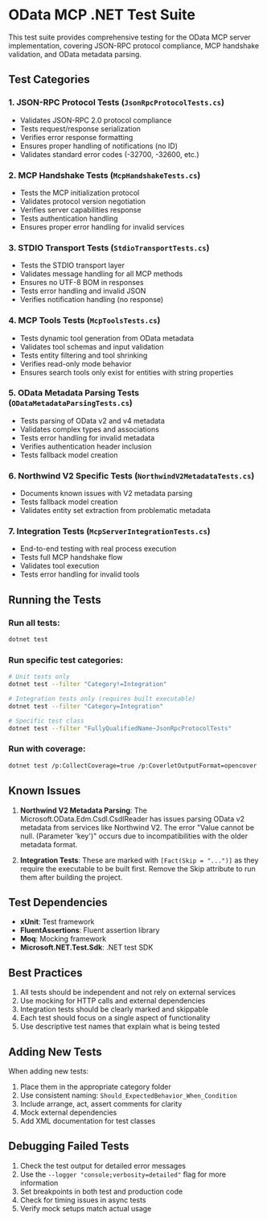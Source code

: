 # OData MCP .NET Test Suite

This test suite provides comprehensive testing for the OData MCP server implementation, covering JSON-RPC protocol compliance, MCP handshake validation, and OData metadata parsing.

## Test Categories

### 1. JSON-RPC Protocol Tests (`JsonRpcProtocolTests.cs`)
- Validates JSON-RPC 2.0 protocol compliance
- Tests request/response serialization
- Verifies error response formatting
- Ensures proper handling of notifications (no ID)
- Validates standard error codes (-32700, -32600, etc.)

### 2. MCP Handshake Tests (`McpHandshakeTests.cs`)
- Tests the MCP initialization protocol
- Validates protocol version negotiation
- Verifies server capabilities response
- Tests authentication handling
- Ensures proper error handling for invalid services

### 3. STDIO Transport Tests (`StdioTransportTests.cs`)
- Tests the STDIO transport layer
- Validates message handling for all MCP methods
- Ensures no UTF-8 BOM in responses
- Tests error handling and invalid JSON
- Verifies notification handling (no response)

### 4. MCP Tools Tests (`McpToolsTests.cs`)
- Tests dynamic tool generation from OData metadata
- Validates tool schemas and input validation
- Tests entity filtering and tool shrinking
- Verifies read-only mode behavior
- Ensures search tools only exist for entities with string properties

### 5. OData Metadata Parsing Tests (`ODataMetadataParsingTests.cs`)
- Tests parsing of OData v2 and v4 metadata
- Validates complex types and associations
- Tests error handling for invalid metadata
- Verifies authentication header inclusion
- Tests fallback model creation

### 6. Northwind V2 Specific Tests (`NorthwindV2MetadataTests.cs`)
- Documents known issues with V2 metadata parsing
- Tests fallback model creation
- Validates entity set extraction from problematic metadata

### 7. Integration Tests (`McpServerIntegrationTests.cs`)
- End-to-end testing with real process execution
- Tests full MCP handshake flow
- Validates tool execution
- Tests error handling for invalid tools

## Running the Tests

### Run all tests:
```bash
dotnet test
```

### Run specific test categories:
```bash
# Unit tests only
dotnet test --filter "Category!=Integration"

# Integration tests only (requires built executable)
dotnet test --filter "Category=Integration"

# Specific test class
dotnet test --filter "FullyQualifiedName~JsonRpcProtocolTests"
```

### Run with coverage:
```bash
dotnet test /p:CollectCoverage=true /p:CoverletOutputFormat=opencover
```

## Known Issues

1. **Northwind V2 Metadata Parsing**: The Microsoft.OData.Edm.Csdl.CsdlReader has issues parsing OData v2 metadata from services like Northwind V2. The error "Value cannot be null. (Parameter 'key')" occurs due to incompatibilities with the older metadata format.

2. **Integration Tests**: These are marked with `[Fact(Skip = "...")]` as they require the executable to be built first. Remove the Skip attribute to run them after building the project.

## Test Dependencies

- **xUnit**: Test framework
- **FluentAssertions**: Fluent assertion library
- **Moq**: Mocking framework
- **Microsoft.NET.Test.Sdk**: .NET test SDK

## Best Practices

1. All tests should be independent and not rely on external services
2. Use mocking for HTTP calls and external dependencies
3. Integration tests should be clearly marked and skippable
4. Each test should focus on a single aspect of functionality
5. Use descriptive test names that explain what is being tested

## Adding New Tests

When adding new tests:
1. Place them in the appropriate category folder
2. Use consistent naming: `Should_ExpectedBehavior_When_Condition`
3. Include arrange, act, assert comments for clarity
4. Mock external dependencies
5. Add XML documentation for test classes

## Debugging Failed Tests

1. Check the test output for detailed error messages
2. Use the `--logger "console;verbosity=detailed"` flag for more information
3. Set breakpoints in both test and production code
4. Check for timing issues in async tests
5. Verify mock setups match actual usage